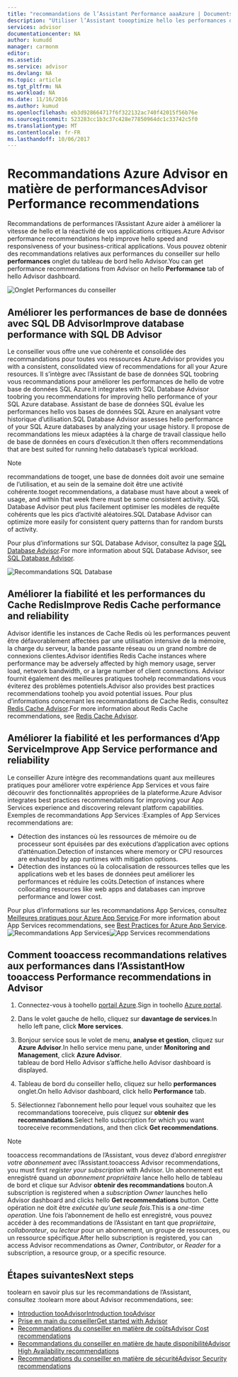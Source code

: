 ```yaml
---
title: "recommandations de l’Assistant Performance aaaAzure | Documents Microsoft"
description: "Utiliser l’Assistant toooptimize hello les performances de vos déploiements Azure."
services: advisor
documentationcenter: NA
author: kumudd
manager: carmonm
editor: 
ms.assetid: 
ms.service: advisor
ms.devlang: NA
ms.topic: article
ms.tgt_pltfrm: NA
ms.workload: NA
ms.date: 11/16/2016
ms.author: kumud
ms.openlocfilehash: eb3d928664717f6f322132ac740f42015f56b76e
ms.sourcegitcommit: 523283cc1b3c37c428e77850964dc1c33742c5f0
ms.translationtype: MT
ms.contentlocale: fr-FR
ms.lasthandoff: 10/06/2017
---
```

# <a name="advisor-performance-recommendations"></a><span data-ttu-id="e3e61-103">Recommandations Azure Advisor en matière de performances</span><span class="sxs-lookup"><span data-stu-id="e3e61-103">Advisor Performance recommendations</span></span>

<span data-ttu-id="e3e61-104">Recommandations de performances l’Assistant Azure aider à améliorer la vitesse de hello et la réactivité de vos applications critiques.</span><span class="sxs-lookup"><span data-stu-id="e3e61-104">Azure Advisor performance recommendations help improve hello speed and responsiveness of your business-critical applications.</span></span> <span data-ttu-id="e3e61-105">Vous pouvez obtenir des recommandations relatives aux performances du conseiller sur hello **performances** onglet du tableau de bord hello Advisor.</span><span class="sxs-lookup"><span data-stu-id="e3e61-105">You can get performance recommendations from Advisor on hello **Performance** tab of hello Advisor dashboard.</span></span>

![Onglet Performances du conseiller](./media/advisor-performance-recommendations/advisor-performance-tab.png)

## <a name="improve-database-performance-with-sql-db-advisor"></a><span data-ttu-id="e3e61-107">Améliorer les performances de base de données avec SQL DB Advisor</span><span class="sxs-lookup"><span data-stu-id="e3e61-107">Improve database performance with SQL DB Advisor</span></span>

<span data-ttu-id="e3e61-108">Le conseiller vous offre une vue cohérente et consolidée des recommandations pour toutes vos ressources Azure.</span><span class="sxs-lookup"><span data-stu-id="e3e61-108">Advisor provides you with a consistent, consolidated view of recommendations for all your Azure resources.</span></span> <span data-ttu-id="e3e61-109">Il s’intègre avec l’Assistant de base de données SQL toobring vous recommandations pour améliorer les performances de hello de votre base de données SQL Azure.</span><span class="sxs-lookup"><span data-stu-id="e3e61-109">It integrates with SQL Database Advisor toobring you recommendations for improving hello performance of your SQL Azure database.</span></span> <span data-ttu-id="e3e61-110">Assistant de base de données SQL évalue les performances hello vos bases de données SQL Azure en analysant votre historique d’utilisation.</span><span class="sxs-lookup"><span data-stu-id="e3e61-110">SQL Database Advisor assesses hello performance of your SQL Azure databases by analyzing your usage history.</span></span> <span data-ttu-id="e3e61-111">Il propose de recommandations les mieux adaptées à la charge de travail classique hello de base de données en cours d’exécution.</span><span class="sxs-lookup"><span data-stu-id="e3e61-111">It then offers recommendations that are best suited for running hello database’s typical workload.</span></span> 

> [!NOTE]
> <span data-ttu-id="e3e61-112">recommandations de tooget, une base de données doit avoir une semaine de l’utilisation, et au sein de la semaine doit être une activité cohérente.</span><span class="sxs-lookup"><span data-stu-id="e3e61-112">tooget recommendations, a database must have about a week of usage, and within that week there must be some consistent activity.</span></span> <span data-ttu-id="e3e61-113">SQL Database Advisor peut plus facilement optimiser les modèles de requête cohérents que les pics d’activité aléatoires.</span><span class="sxs-lookup"><span data-stu-id="e3e61-113">SQL Database Advisor can optimize more easily for consistent query patterns than for random bursts of activity.</span></span>

<span data-ttu-id="e3e61-114">Pour plus d’informations sur SQL Database Advisor, consultez la page [SQL Database Advisor](https://azure.microsoft.com/en-us/documentation/articles/sql-database-advisor/).</span><span class="sxs-lookup"><span data-stu-id="e3e61-114">For more information about SQL Database Advisor, see [SQL Database Advisor](https://azure.microsoft.com/en-us/documentation/articles/sql-database-advisor/).</span></span>

![Recommandations SQL Database](./media/advisor-performance-recommendations/advisor-performance-sql.png)

## <a name="improve-redis-cache-performance-and-reliability"></a><span data-ttu-id="e3e61-116">Améliorer la fiabilité et les performances du Cache Redis</span><span class="sxs-lookup"><span data-stu-id="e3e61-116">Improve Redis Cache performance and reliability</span></span>

<span data-ttu-id="e3e61-117">Advisor identifie les instances de Cache Redis où les performances peuvent être défavorablement affectées par une utilisation intensive de la mémoire, la charge du serveur, la bande passante réseau ou un grand nombre de connexions clientes.</span><span class="sxs-lookup"><span data-stu-id="e3e61-117">Advisor identifies Redis Cache instances where performance may be adversely affected by high memory usage, server load, network bandwidth, or a large number of client connections.</span></span> <span data-ttu-id="e3e61-118">Advisor fournit également des meilleures pratiques toohelp recommandations vous éviterez des problèmes potentiels.</span><span class="sxs-lookup"><span data-stu-id="e3e61-118">Advisor also provides best practices recommendations toohelp you avoid potential issues.</span></span> <span data-ttu-id="e3e61-119">Pour plus d’informations concernant les recommandations de Cache Redis, consultez [Redis Cache Advisor](https://azure.microsoft.com/en-us/documentation/articles/cache-configure/#redis-cache-advisor).</span><span class="sxs-lookup"><span data-stu-id="e3e61-119">For more information about Redis Cache recommendations, see [Redis Cache Advisor](https://azure.microsoft.com/en-us/documentation/articles/cache-configure/#redis-cache-advisor).</span></span>


## <a name="improve-app-service-performance-and-reliability"></a><span data-ttu-id="e3e61-120">Améliorer la fiabilité et les performances d’App Service</span><span class="sxs-lookup"><span data-stu-id="e3e61-120">Improve App Service performance and reliability</span></span>

<span data-ttu-id="e3e61-121">Le conseiller Azure intègre des recommandations quant aux meilleures pratiques pour améliorer votre expérience App Services et vous faire découvrir des fonctionnalités appropriées de la plateforme.</span><span class="sxs-lookup"><span data-stu-id="e3e61-121">Azure Advisor integrates best practices recommendations for improving your App Services experience and discovering relevant platform capabilities.</span></span> <span data-ttu-id="e3e61-122">Exemples de recommandations App Services :</span><span class="sxs-lookup"><span data-stu-id="e3e61-122">Examples of App Services recommendations are:</span></span>
* <span data-ttu-id="e3e61-123">Détection des instances où les ressources de mémoire ou de processeur sont épuisées par des exécutions d’application avec options d’atténuation.</span><span class="sxs-lookup"><span data-stu-id="e3e61-123">Detection of instances where memory or CPU resources are exhausted by app runtimes with mitigation options.</span></span>
* <span data-ttu-id="e3e61-124">Détection des instances où la colocalisation de ressources telles que les applications web et les bases de données peut améliorer les performances et réduire les coûts.</span><span class="sxs-lookup"><span data-stu-id="e3e61-124">Detection of instances where collocating resources like web apps and databases can improve performance and lower cost.</span></span> 

<span data-ttu-id="e3e61-125">Pour plus d’informations sur les recommandations App Services, consultez [Meilleures pratiques pour Azure App Service](https://azure.microsoft.com/en-us/documentation/articles/app-service-best-practices/).</span><span class="sxs-lookup"><span data-stu-id="e3e61-125">For more information about App Services recommendations, see [Best Practices for Azure App Service](https://azure.microsoft.com/en-us/documentation/articles/app-service-best-practices/).</span></span>
<span data-ttu-id="e3e61-126">![Recommandations App Services](./media/advisor-performance-recommendations/advisor-performance-app-service.png)</span><span class="sxs-lookup"><span data-stu-id="e3e61-126">![App Services recommendations](./media/advisor-performance-recommendations/advisor-performance-app-service.png)</span></span>

## <a name="how-tooaccess-performance-recommendations-in-advisor"></a><span data-ttu-id="e3e61-127">Comment tooaccess recommandations relatives aux performances dans l’Assistant</span><span class="sxs-lookup"><span data-stu-id="e3e61-127">How tooaccess Performance recommendations in Advisor</span></span>

1. <span data-ttu-id="e3e61-128">Connectez-vous à toohello [portail Azure](https://portal.azure.com).</span><span class="sxs-lookup"><span data-stu-id="e3e61-128">Sign in toohello [Azure portal](https://portal.azure.com).</span></span>

2. <span data-ttu-id="e3e61-129">Dans le volet gauche de hello, cliquez sur **davantage de services**.</span><span class="sxs-lookup"><span data-stu-id="e3e61-129">In hello left pane, click **More services**.</span></span>

3. <span data-ttu-id="e3e61-130">Bonjour service sous le volet de menu, **analyse et gestion**, cliquez sur **Azure Advisor**.</span><span class="sxs-lookup"><span data-stu-id="e3e61-130">In hello service menu pane, under **Monitoring and Management**, click **Azure Advisor**.</span></span>  
 <span data-ttu-id="e3e61-131">tableau de bord Hello Advisor s’affiche.</span><span class="sxs-lookup"><span data-stu-id="e3e61-131">hello Advisor dashboard is displayed.</span></span>

4. <span data-ttu-id="e3e61-132">Tableau de bord du conseiller hello, cliquez sur hello **performances** onglet.</span><span class="sxs-lookup"><span data-stu-id="e3e61-132">On hello Advisor dashboard, click hello **Performance** tab.</span></span>

5. <span data-ttu-id="e3e61-133">Sélectionnez l’abonnement hello pour lequel vous souhaitez que les recommandations tooreceive, puis cliquez sur **obtenir des recommandations**.</span><span class="sxs-lookup"><span data-stu-id="e3e61-133">Select hello subscription for which you want tooreceive recommendations, and then click **Get recommendations**.</span></span>

> [!NOTE]
> <span data-ttu-id="e3e61-134">tooaccess recommandations de l’Assistant, vous devez d’abord *enregistrer votre abonnement* avec l’Assistant.</span><span class="sxs-lookup"><span data-stu-id="e3e61-134">tooaccess Advisor recommendations, you must first *register your subscription* with Advisor.</span></span> <span data-ttu-id="e3e61-135">Un abonnement est enregistré quand un *abonnement propriétaire* lance hello hello de tableau de bord et clique sur Advisor **obtenir des recommandations** bouton.</span><span class="sxs-lookup"><span data-stu-id="e3e61-135">A subscription is registered when a *subscription Owner* launches hello Advisor dashboard and clicks hello **Get recommendations** button.</span></span> <span data-ttu-id="e3e61-136">Cette opération ne doit être *exécutée qu’une seule fois*.</span><span class="sxs-lookup"><span data-stu-id="e3e61-136">This is a *one-time operation*.</span></span> <span data-ttu-id="e3e61-137">Une fois l’abonnement de hello est enregistré, vous pouvez accéder à des recommandations de l’Assistant en tant que *propriétaire*, *collaborateur*, ou *lecteur* pour un abonnement, un groupe de ressources, ou un ressource spécifique.</span><span class="sxs-lookup"><span data-stu-id="e3e61-137">After hello subscription is registered, you can access Advisor recommendations as *Owner*, *Contributor*, or *Reader* for a subscription, a resource group, or a specific resource.</span></span>

## <a name="next-steps"></a><span data-ttu-id="e3e61-138">Étapes suivantes</span><span class="sxs-lookup"><span data-stu-id="e3e61-138">Next steps</span></span>

<span data-ttu-id="e3e61-139">toolearn en savoir plus sur les recommandations de l’Assistant, consultez :</span><span class="sxs-lookup"><span data-stu-id="e3e61-139">toolearn more about Advisor recommendations, see:</span></span>

* [<span data-ttu-id="e3e61-140">Introduction tooAdvisor</span><span class="sxs-lookup"><span data-stu-id="e3e61-140">Introduction tooAdvisor</span></span>](advisor-overview.md)
* [<span data-ttu-id="e3e61-141">Prise en main du conseiller</span><span class="sxs-lookup"><span data-stu-id="e3e61-141">Get started with Advisor</span></span>](advisor-get-started.md)
* [<span data-ttu-id="e3e61-142">Recommandations du conseiller en matière de coûts</span><span class="sxs-lookup"><span data-stu-id="e3e61-142">Advisor Cost recommendations</span></span>](advisor-performance-recommendations.md)
* [<span data-ttu-id="e3e61-143">Recommandations du conseiller en matière de haute disponibilité</span><span class="sxs-lookup"><span data-stu-id="e3e61-143">Advisor High Availability recommendations</span></span>](advisor-high-availability-recommendations.md)
* [<span data-ttu-id="e3e61-144">Recommandations du conseiller en matière de sécurité</span><span class="sxs-lookup"><span data-stu-id="e3e61-144">Advisor Security recommendations</span></span>](advisor-security-recommendations.md)

